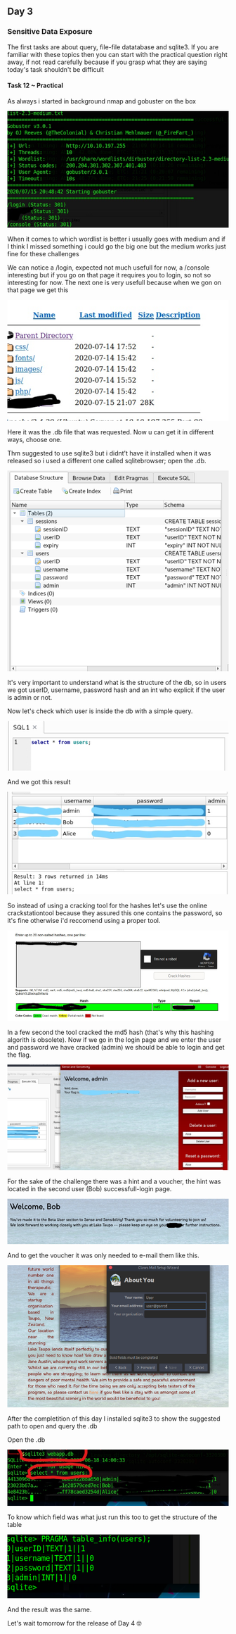 ## Day 3
### Sensitive Data Exposure
The first tasks are about query, file-file datatabase and sqlite3. If you are familiar with these topics then you can start with the practical question right away, if not read carefully because if you grasp what they are saying today's task shouldn't be difficult
#### Task 12 ~ Practical 
As always i started in background nmap and gobuster on the box

![](images/day3/Gobuster_LI.jpg "gobuster")

When it comes to which wordlist is better i usually goes with medium and if I think I missed something i could go the big one but the medium works just fine for these challenges

We can notice a /login, expected not much usefull for now, a /console interesting but if you go on that page it requires you to login, so not so interesting for now.
The next one is very usefull because when we gon on that page we get this 

![](images/day3/dbfound_LI.jpg "db")

Here it was the .db file that was requested. Now u can get it in different ways, choose one.

Thm suggested to use sqlite3 but i didnt't have it installed when it was released so i used a different one called sqlitebrowser; open the .db.

![](images/day3/sqlitebrowser.png "sqlitebrowser")

It's very important to understand what is the structure of the db, so in users we got userID, username, password hash and an int who explicit if the user is admin or not.

Now let's check which user is inside the db with a simple query.

![](images/day3/simplequery.png "query")

And we got this result

![](images/day3/queryresult_LI.jpg "result")

So instead of using a cracking tool for the hashes let's use the online crackstationtool because they assured this one contains the password, so it's fine otherwise i'd reccomend using a proper tool.

![](images/day3/crackstation_LI.jpg "crack")

In a few second the tool cracked the md5 hash (that's why this hashing algorith is obsolete). Now if we go in the login page and we enter the user and password we have cracked (admin) we should be able to login and get the flag.

![](images/day3/gotin_LI.jpg "in")

For the sake of the challenge there was a hint and a voucher, the hint was located in the second user (Bob) successfull-login page.

![](images/day3/bob_LI.jpg "bob")

And to get the voucher it was only needed to e-mail them like this.

![](images/day3/secret.png "secret")

After the completition of this day I installed sqlite3 to show the suggested path to open and query the .db

Open the .db

![](images/day3/commandsqlite3query_LI.jpg "sqlite3")

To know which field was what just run this too to get the structure of the table

![](images/day3/hash.png "hash")

And the result was the same.


Let's wait tomorrow for the release of Day 4 :nerd_face:


